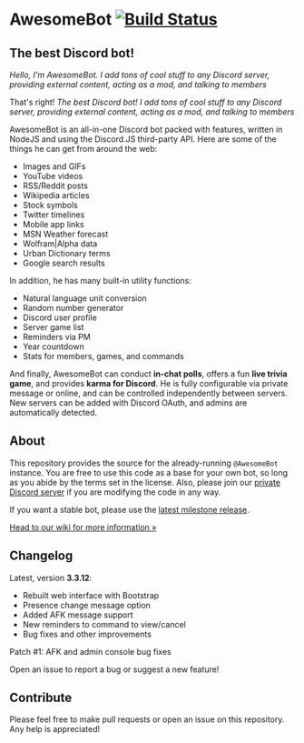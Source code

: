AwesomeBot [![Build Status](https://travis-ci.org/BitQuote/AwesomeBot.svg?branch=master)](https://travis-ci.org/BitQuote/AwesomeBot)
==========

The best Discord bot!
---------------------

*Hello, I'm AwesomeBot. I add tons of cool stuff to any Discord server, providing external content, acting as a mod, and talking to members*

That's right! *The best Discord bot! I add tons of cool stuff to any Discord server, providing external content, acting as a mod, and talking to members*

AwesomeBot is an all-in-one Discord bot packed with features, written in NodeJS and using the Discord.JS third-party API. Here are some of the things he can get from around the web:

 - Images and GIFs
 - YouTube videos
 - RSS/Reddit posts
 - Wikipedia articles
 - Stock symbols
 - Twitter timelines
 - Mobile app links
 - MSN Weather forecast
 - Wolfram|Alpha data
 - Urban Dictionary terms
 - Google search results
 
In addition, he has many built-in utility functions:

 - Natural language unit conversion
 - Random number generator
 - Discord user profile
 - Server game list
 - Reminders via PM
 - Year countdown
 - Stats for members, games, and commands

And finally, AwesomeBot can conduct **in-chat polls**, offers a fun **live trivia game**, and provides **karma for Discord**. He is fully configurable via private message or online, and can be controlled independently between servers. New servers can be added with Discord OAuth, and admins are automatically detected.

About
-----

This repository provides the source for the already-running `@AwesomeBot` instance. You are free to use this code as a base for your own bot, so long as you abide by the terms set in the license. Also, please join our [private Discord server](https://discord.gg/0pRFCTcG2aIY53Jk) if you are modifying the code in any way.

If you want a stable bot, please use the [latest milestone release](https://github.com/BitQuote/AwesomeBot/releases/tag/v3.3.7p1).

[Head to our wiki for more information »](https://github.com/BitQuote/AwesomeBot/wiki)

Changelog
---------

Latest, version **3.3.12**:

 - Rebuilt web interface with Bootstrap  
 - Presence change message option
 - Added AFK message support
 - New reminders to command to view/cancel
 - Bug fixes and other improvements
 
Patch #1: AFK and admin console bug fixes  
 
Open an issue to report a bug or suggest a new feature!

Contribute
----------

Please feel free to make pull requests or open an issue on this repository. Any help is appreciated!
